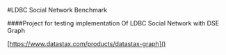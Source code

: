 #LDBC Social Network Benchmark

####Project for testing implementation Of LDBC Social Network with DSE Graph

[https://www.datastax.com/products/datastax-graph]()
